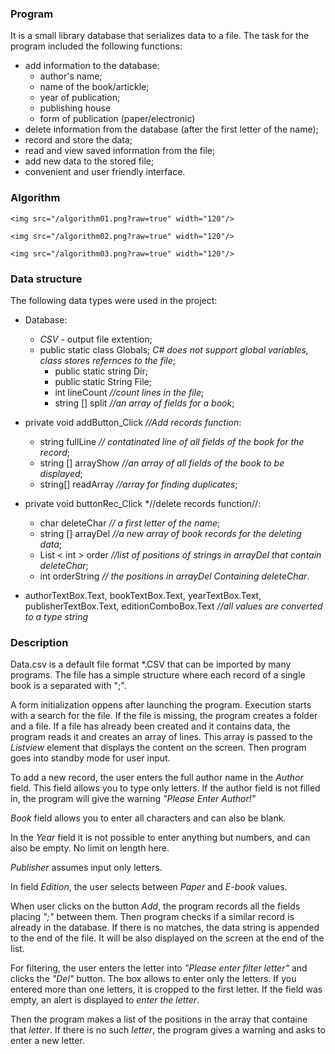 ### Program
It is a small library database that serializes data to a file. 
The task for the program included the following functions:
- add information to the database:
  - author's name;
  - name of the book/artickle;
  - year of publication;
  - publishing house
  - form of publication (paper/electronic)
-	delete information from the database (after the first letter of the name);
- record and store the data;
- read and view saved information from the file;
- add new data to the stored file;
- convenient and user friendly interface.

### Algorithm
```
<img src="/algorithm01.png?raw=true" width="120"/>
```
```
<img src="/algorithm02.png?raw=true" width="120"/>
```
```
<img src="/algorithm03.png?raw=true" width="120"/>
```

### Data structure
The following data types were used in the project:
- Database:
  - *CSV* - output file extention;
  - public static class Globals; *C# does not support global variables, class stores refernces to the file*;
    - public static string Dir;
    - public static String File;
    - int lineCount *//count lines in the file*;
    - string [] split *//an array of fields for a book*;

-	private void addButton_Click *//Add records function*:
    - string fullLine *// contatinated line of all fields of the book for the record*;
    - string [] arrayShow *//an array of all fields of the book to be displayed*;
    - string[] readArray *//array for finding duplicates*;

- private void buttonRec_Click *//delete records function//:
  - char deleteChar *// a first letter of the name*;
  - string [] arrayDel *//a new array of book records for the deleting data*;
  - List < int > order *//list of positions of strings in arrayDel that contain deleteChar*;
  - int orderString *// the positions in arrayDel Containing deleteChar*.

- authorTextBox.Text, bookTextBox.Text, yearTextBox.Text, publisherTextBox.Text, editionComboBox.Text *//all values are converted to a type string*

### Description

Data.csv is a default file format *.CSV that can be imported by many programs. The file has a simple structure where each record of a single book is a separated with ";". 

A form initialization oppens after launching the program. Execution starts with a search for the file. If the file is missing, the program creates a folder and a file. If a file has already been created and it contains data, the program reads it and creates an array of lines. This array is passed to the *Listview* element that displays the content on the screen. Then program goes into standby mode for user input.

To add a new record, the user enters the full author name in the *Author* field. This field allows you to type only letters. If the author field is not filled in, the program will give the warning *"Please Enter Author!"*

*Book* field allows you to enter all characters and can also be blank.

In the *Year* field it is not possible to enter anything but numbers, and can also be empty. No limit on length here.

*Publisher* assumes input only letters.

In field *Edition*, the user selects between *Paper* and *E-book* values.

When user clicks on the button *Add*, the program records all the fields placing *";"* between them. Then program checks if a similar record is already in the database. If there is no matches, the data string is appended to the end of the file. It will be also displayed on the screen at the end of the list.

For filtering, the user enters the letter into *"Please enter filter letter"* and clicks the *"Del"* button. The box allows to enter only the letters. If you entered more than one letters, it is cropped to the first letter. If the field was empty, an alert is displayed to *enter the letter*.

Then the program makes a list of the positions in the array that containe that *letter*. If there is no such *letter*, the program gives a warning and asks to enter a new letter.